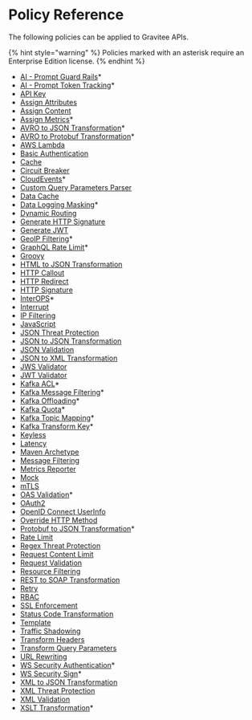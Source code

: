 # Policy Reference

The following policies can be applied to Gravitee APIs.

{% hint style="warning" %}
Policies marked with an asterisk require an Enterprise Edition license.
{% endhint %}

* [AI - Prompt Guard Rails](../ai-prompt-guard-rails.md)\*
* [AI - Prompt Token Tracking](../ai-prompt-token-tracking.md)\*
* [API Key](../api-key.md)
* [Assign Attributes](../assign-attributes.md)
* [Assign Content](../assign-content.md)
* [Assign Metrics](../assign-metrics.md)\*
* [AVRO to JSON Transformation](../avro-to-json.md)\*
* [AVRO to Protobuf Transformation](../avro-to-protobuf.md)\*
* [AWS Lambda](../aws-lambda.md)
* [Basic Authentication](../basic-authentication.md)
* [Cache](../cache.md)
* [Circuit Breaker](../circuit-breaker.md)
* [CloudEvents](../cloudevents.md)\*
* [Custom Query Parameters Parser](../custom-query-parameters-parser.md)
* [Data Cache](../data-cache.md)
* [Data Logging Masking](../data-logging-masking.md)\*
* [Dynamic Routing](../dynamic-routing.md)
* [Generate HTTP Signature](../generate-http-signature.md)
* [Generate JWT](../generate-jwt.md)
* [GeoIP Filtering](../geoip-filtering.md)\*
* [GraphQL Rate Limit](../graphql-rate-limit.md)\*
* [Groovy](../groovy.md)
* [HTML to JSON Transformation](../html-to-json.md)
* [HTTP Callout](../http-callout.md)
* [HTTP Redirect](../http-redirect.md)
* [HTTP Signature](../http-signature.md)
* [InterOPS](../interops.md)\*
* [Interrupt](../interrupt.md)
* [IP Filtering](../ip-filtering.md)
* [JavaScript](../javascript.md)
* [JSON Threat Protection](../json-threat-protection.md)
* [JSON to JSON Transformation](../json-to-json.md)
* [JSON Validation](../json-validation.md)
* [JSON to XML Transformation](../json-to-xml.md)
* [JWS Validator](../jws-validator.md)
* [JWT Validator](../jwt-validator.md)
* [Kafka ACL](../kafka-acl.md)\*
* [Kafka Message Filtering](../kafka-message-filtering.md)\*
* [Kafka Offloading](../kafka-offloading.md)\*
* [Kafka Quota](../kafka-quota.md)\*
* [Kafka Topic Mapping](../kafka-topic-mapping.md)\*
* [Kafka Transform Key](../kafka-transform-key.md)\*
* [Keyless](../keyless.md)
* [Latency](../latency.md)
* [Maven Archetype](../maven-archetype.md)
* [Message Filtering](../message-filtering.md)
* [Metrics Reporter](../metrics-reporter.md)
* [Mock](../mock.md)
* [mTLS](../mtls.md)
* [OAS Validation](../oas-validation.md)\*
* [OAuth2](../oauth2/)
* [OpenID Connect UserInfo](../openid-connect-userinfo.md)
* [Override HTTP Method](../override-http-method.md)
* [Protobuf to JSON Transformation](../protobuf-to-json.md)\*
* [Rate Limit](../rate-limit.md)
* [Regex Threat Protection](../regex-threat-protection.md)
* [Request Content Limit](../request-content-limit.md)
* [Request Validation](../request-validation.md)
* [Resource Filtering](../resource-filtering.md)
* [REST to SOAP Transformation](../rest-to-soap.md)
* [Retry](../retry.md)
* [RBAC](../role-based-access-control-rbac.md)
* [SSL Enforcement](../ssl-enforcement.md)
* [Status Code Transformation](../status-code-transformation.md)
* [Template](../template.md)
* [Traffic Shadowing](../traffic-shadowing.md)
* [Transform Headers](../transform-headers.md)
* [Transform Query Parameters](../transform-query-parameters.md)
* [URL Rewriting](../url-rewriting.md)
* [WS Security Authentication](../ws-security-authentication.md)\*
* [WS Security Sign](../ws-security-sign.md)\*
* [XML to JSON Transformation](../xml-to-json.md)
* [XML Threat Protection](../xml-threat-protection.md)
* [XML Validation](../xml-validation.md)
* [XSLT Transformation](../xslt.md)\*

